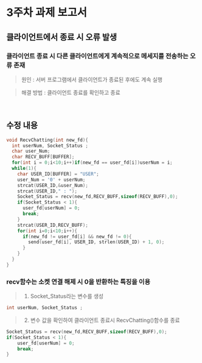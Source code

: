 # 3주차 과제 보고서
##  클라이언트에서 종료 시 오류 발생
### 클라이언트 종료 시 다른 클라이언트에게 계속적으로 메세지를 전송하는 오류 존재
> 원인 : 서버 프로그램에서 클라이언트가 종료된 후에도 계속 실행
&nbsp;

> 해결 방법 : 클라이언트 종료를 확인하고 종료

&nbsp;

## 수정 내용 
``` c
void RecvChatting(int new_fd){
  int userNum, Socket_Status ;
  char user_Num;
  char RECV_BUFF[BUFFER];
  for(int i = 0;i<10;i++)if(new_fd == user_fd[i])userNum = i;
  while(1){
    char USER_ID[BUFFER] = "USER";
    user_Num = '0' + userNum;
    strcat(USER_ID,&user_Num);
    strcat(USER_ID," : ");
    Socket_Status = recv(new_fd,RECV_BUFF,sizeof(RECV_BUFF),0);
    if(Socket_Status < 1){
      user_fd[userNum] = 0;
      break;
    }
    strcat(USER_ID,RECV_BUFF);
    for(int i=0;i<10;i++){
      if(new_fd != user_fd[i] && new_fd != 0){
        send(user_fd[i], USER_ID, strlen(USER_ID) + 1, 0);
      }
    }
  }
}
```
### recv함수는 소켓 연결 해제 시 0을 반환하는 특징을 이용
> 1. Socket_Status라는 변수를 생성
``` c
int userNum, Socket_Status ;
```
> 2. 변수 값을 확인하여 클라이언트 종료시 RecvChatting()함수를 종료
``` c
Socket_Status = recv(new_fd,RECV_BUFF,sizeof(RECV_BUFF),0);
if(Socket_Status < 1){
    user_fd[userNum] = 0;
    break;
}
```

